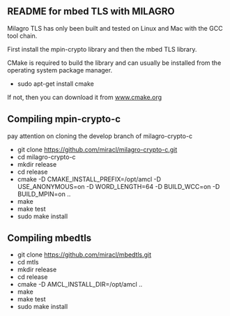 <h2>README for mbed TLS with MILAGRO</h2>

Milagro TLS  has only been built and tested on Linux and Mac with the GCC tool chain.

First install the mpin-crypto library and then the mbed TLS library.

CMake is required to build the library and can usually be installed from
the operating system package manager. 

<ul type="disc">
  <li>sudo apt-get install cmake</li>
</ul>

If not, then you can download it from www.cmake.org


<h2>Compiling mpin-crypto-c</h2>

pay attention on cloning the develop branch of milagro-crypto-c

- git clone https://github.com/miracl/milagro-crypto-c.git
- cd milagro-crypto-c
- mkdir release
- cd release
- cmake -D CMAKE_INSTALL_PREFIX=/opt/amcl -D USE_ANONYMOUS=on -D WORD_LENGTH=64 -D BUILD_WCC=on  -D BUILD_MPIN=on  ..
- make
- make test
- sudo make install


<h2>Compiling mbedtls</h2>

- git clone https://github.com/miracl/mbedtls.git
- cd mtls
- mkdir release
- cd release
- cmake -D AMCL_INSTALL_DIR=/opt/amcl ..
- make
- make test
- sudo make install


